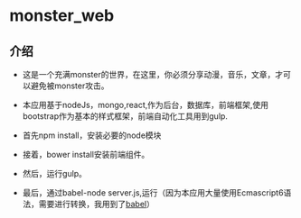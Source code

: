 # monster_web

## 介绍

- 这是一个充满monster的世界，在这里，你必须分享动漫，音乐，文章，才可以避免被monster攻击。

- 本应用基于nodeJs，mongo,react,作为后台，数据库，前端框架,使用bootstrap作为基本的样式框架，前端自动化工具用到gulp.

- 首先npm install，安装必要的node模块

- 接着，bower install安装前端组件。

- 然后，运行gulp。

- 最后，通过babel-node server.js,运行（因为本应用大量使用Ecmascript6语法，需要进行转换，我用到了[babel](https://babeljs.io/docs/usage/cli/)）
